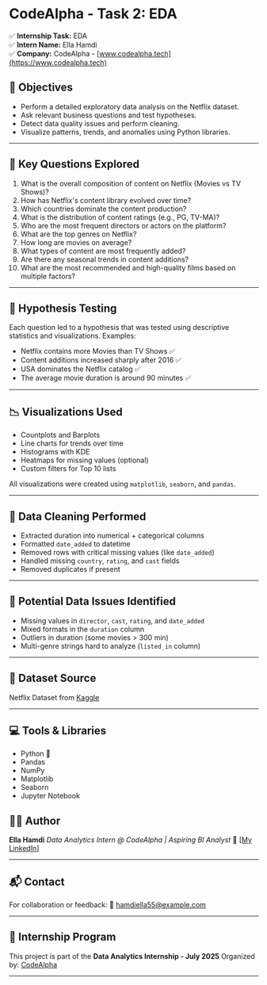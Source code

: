 #  CodeAlpha - Task 2: EDA
✅ **Internship Task:** EDA  
✅ **Intern Name:** Ella Hamdi   
✅ **Company:** CodeAlpha - [www.codealpha.tech](https://www.codealpha.tech)
## 📌 Objectives

- Perform a detailed exploratory data analysis on the Netflix dataset.
- Ask relevant business questions and test hypotheses.
- Detect data quality issues and perform cleaning.
- Visualize patterns, trends, and anomalies using Python libraries.

---

## 🧠 Key Questions Explored

1. What is the overall composition of content on Netflix (Movies vs TV Shows)?
2. How has Netflix's content library evolved over time?
3. Which countries dominate the content production?
4. What is the distribution of content ratings (e.g., PG, TV-MA)?
5. Who are the most frequent directors or actors on the platform?
6. What are the top genres on Netflix?
7. How long are movies on average?
8. What types of content are most frequently added?
9. Are there any seasonal trends in content additions?
10. What are the most recommended and high-quality films based on multiple factors?

---

## 🧪 Hypothesis Testing

Each question led to a hypothesis that was tested using descriptive statistics and visualizations.
Examples:
- Netflix contains more Movies than TV Shows ✅
- Content additions increased sharply after 2016 ✅
- USA dominates the Netflix catalog ✅
- The average movie duration is around 90 minutes ✅

---

## 📉 Visualizations Used

- Countplots and Barplots
- Line charts for trends over time
- Histograms with KDE
- Heatmaps for missing values (optional)
- Custom filters for Top 10 lists

All visualizations were created using `matplotlib`, `seaborn`, and `pandas`.

---

## 🧼 Data Cleaning Performed

- Extracted duration into numerical + categorical columns
- Formatted `date_added` to datetime
- Removed rows with critical missing values (like `date_added`)
- Handled missing `country`, `rating`, and `cast` fields
- Removed duplicates if present

---

## 🚨 Potential Data Issues Identified

- Missing values in `director`, `cast`, `rating`, and `date_added`
- Mixed formats in the `duration` column
- Outliers in duration (some movies > 300 min)
- Multi-genre strings hard to analyze (`listed_in` column)

---

## 🔗 Dataset Source

Netflix Dataset from [Kaggle](https://www.kaggle.com/shivamb/netflix-shows)

---

## 💻 Tools & Libraries

- Python 🐍
- Pandas
- NumPy
- Matplotlib
- Seaborn
- Jupyter Notebook 

## 👩‍💻 Author

**Ella Hamdi**
_Data Analytics Intern @ CodeAlpha | Aspiring BI Analyst_
🔗 [[My LinkedIn](https://www.linkedin.com/in/ella-hamdi-662974375)]

---

## 📬 Contact

For collaboration or feedback:
📧 hamdiella55@example.com 

---

## 🏅 Internship Program

This project is part of the **Data Analytics Internship - July 2025**
Organized by: [CodeAlpha](https://codealpha.tech)

---
